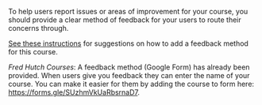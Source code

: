 
To help users report issues or areas of improvement for your course, you should provide a clear method of feedback for your users to route their concerns through.

[See these instructions](https://github.com/jhudsl/OTTR_Template/wiki/Set-up-feedback-method) for suggestions on how to add a feedback method for this course. 

_Fred Hutch Courses_: A feedback method (Google Form) has already been provided. When users give you feedback they can enter the name of your course. You can make it easier for them by adding the course to form here: https://forms.gle/SUzhmVkUaRbsrnaD7.
